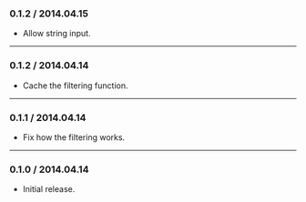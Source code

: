 ### 0.1.2 / 2014.04.15
* Allow string input.

---

### 0.1.2 / 2014.04.14
* Cache the filtering function.

---

### 0.1.1 / 2014.04.14
* Fix how the filtering works.

---

### 0.1.0 / 2014.04.14
* Initial release.
